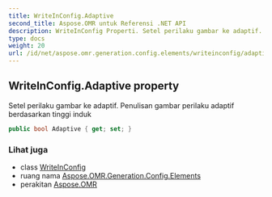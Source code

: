 ```yaml
---
title: WriteInConfig.Adaptive
second_title: Aspose.OMR untuk Referensi .NET API
description: WriteInConfig Properti. Setel perilaku gambar ke adaptif. Penulisan gambar perilaku adaptif berdasarkan tinggi induk
type: docs
weight: 20
url: /id/net/aspose.omr.generation.config.elements/writeinconfig/adaptive/
---
```

## WriteInConfig.Adaptive property

Setel perilaku gambar ke adaptif. Penulisan gambar perilaku adaptif berdasarkan tinggi induk

```csharp
public bool Adaptive { get; set; }
```

### Lihat juga

* class [WriteInConfig](../)
* ruang nama [Aspose.OMR.Generation.Config.Elements](../../writeinconfig/)
* perakitan [Aspose.OMR](../../../)


